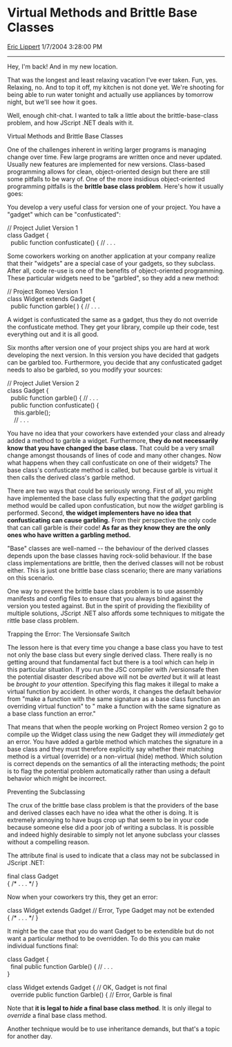 # Virtual Methods and Brittle Base Classes

[Eric Lippert](https://social.msdn.microsoft.com/profile/Eric%20Lippert) 1/7/2004 3:28:00 PM

-----

Hey, I'm back\! And in my new location.

That was the longest and least relaxing vacation I've ever taken. Fun, yes. Relaxing, no. And to top it off, my kitchen is not done yet. We're shooting for being able to run water tonight and actually use appliances by tomorrow night, but we'll see how it goes.

Well, enough chit-chat. I wanted to talk a little about the brittle-base-class problem, and how JScript .NET deals with it.

Virtual Methods and Brittle Base Classes

One of the challenges inherent in writing larger programs is managing change over time. Few large programs are written once and never updated. Usually new features are implemented for new versions. Class-based programming allows for clean, object-oriented design but there are still some pitfalls to be wary of. One of the more insidious object-oriented programming pitfalls is the **brittle base class problem**. Here's how it usually goes:

You develop a very useful class for version one of your project. You have a "gadget" which can be "confusticated":

// Project Juliet Version 1  
class Gadget {  
  public function confusticate() { // . . . 

Some coworkers working on another application at your company realize that their "widgets" are a special case of your gadgets, so they subclass. After all, code re-use is one of the benefits of object-oriented programming. These particular widgets need to be "garbled", so they add a new method:

// Project Romeo Version 1  
class Widget extends Gadget {  
  public function garble( ) { // . . . 

A widget is confusticated the same as a gadget, thus they do not override the confusticate method. They get your library, compile up their code, test everything out and it is all good.

Six months after version one of your project ships you are hard at work developing the next version. In this version you have decided that gadgets can be garbled too. Furthermore, you decide that any confusticated gadget needs to also be garbled, so you modify your sources:

// Project Juliet Version 2  
class Gadget {  
  public function garble() { // . . .  
  public function confusticate() {  
    this.garble();  
    // . . . 

You have no idea that your coworkers have extended your class and already added a method to garble a widget. Furthermore, **they do not necessarily know that you have changed the base class.** That could be a very small change amongst thousands of lines of code and many other changes. Now what happens when they call confusticate on one of their widgets? The base class's confusticate method is called, but because garble is virtual it then calls the derived class's garble method.

There are two ways that could be seriously wrong. First of all, you might have implemented the base class fully expecting that the *gadget* garbling method would be called upon confustication, but now the *widget* garbling is performed. Second, **the widget implementers have no idea that confusticating can cause garbling.** From their perspective the only code that can call garble is *their* code\! **As far as they know they are the only ones who have written a garbling method.**

"Base" classes are well-named -- the behaviour of the derived classes depends upon the base classes having rock-solid behaviour. If the base class implementations are brittle, then the derived classes will not be robust either. This is just one brittle base class scenario; there are many variations on this scenario.

One way to prevent the brittle base class problem is to use assembly manifests and config files to ensure that you always bind against the version you tested against. But in the spirit of providing the flexibility of multiple solutions, JScript .NET also affords some techniques to mitigate the rittle base class problem.

Trapping the Error: The Versionsafe Switch

The lesson here is that every time you change a base class you have to test not only the base class but every single derived class. There really is no getting around that fundamental fact but there is a tool which can help in this particular situation. If you run the JSC compiler with /versionsafe then the potential disaster described above will not be *averted* but it will at least be *brought to your attention*. Specifying this flag makes it illegal to make a virtual function by accident. In other words, it changes the default behavior from "make a function with the same signature as a base class function an overriding virtual function" to " make a function with the same signature as a base class function an error."

That means that when the people working on Project Romeo version 2 go to compile up the Widget class using the new Gadget they will *immediately* get an error. You have added a garble method which matches the signature in a base class and they must therefore explicitly say whether their matching method is a virtual (override) or a non-virtual (hide) method. Which solution is correct depends on the semantics of all the interacting methods; the point is to flag the potential problem automatically rather than using a default behavior which might be incorrect.

Preventing the Subclassing

The crux of the brittle base class problem is that the providers of the base and derived classes each have no idea what the other is doing. It is extremely annoying to have bugs crop up that seem to be in your code because someone else did a poor job of writing a subclass. It is possible and indeed highly desirable to simply not let anyone subclass your classes without a compelling reason.

The attribute final is used to indicate that a class may not be subclassed in JScript .NET:

final class Gadget  
{ /\* . . . \*/ } 

Now when your coworkers try this, they get an error:

class Widget extends Gadget // Error, Type Gadget may not be extended  
{ /\* . . . \*/ } 

It might be the case that you do want Gadget to be extendible but do not want a particular method to be overridden. To do this you can make individual functions final:

class Gadget {  
  final public function Garble() { // . . .  
} 

class Widget extends Gadget { // OK, Gadget is not final   
  override public function Garble() { // Error, Garble is final

Note that **it is legal to *hide* a final base class method**. It is only illegal to *override* a final base class method.

Another technique would be to use inheritance demands, but that's a topic for another day.

